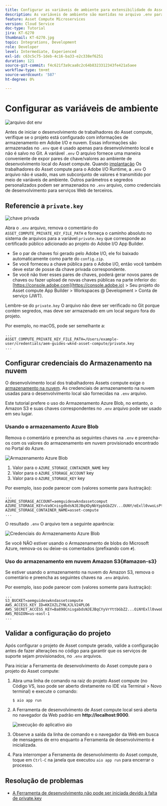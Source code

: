 ```yaml
---
title: Configurar as variáveis de ambiente para extensibilidade do Asset compute
description: As variáveis de ambiente são mantidas no arquivo .env para desenvolvimento local e são usadas para fornecer credenciais de Adobe I/O e credenciais de armazenamento de nuvem necessárias para o desenvolvimento local.
feature: Asset Compute Microservices
version: Cloud Service
doc-type: Tutorial
jira: KT-6270
thumbnail: KT-6270.jpg
topic: Integrations, Development
role: Developer
level: Intermediate, Experienced
exl-id: c63c5c75-1deb-4c16-ba33-e2c338ef6251
duration: 121
source-git-commit: f4c621f3a9caa8c2c64b8323312343fe421a5aee
workflow-type: tm+mt
source-wordcount: '587'
ht-degree: 0%

---
```


# Configurar as variáveis de ambiente

![arquivo dot env](assets/environment-variables/dot-env-file.png)

Antes de iniciar o desenvolvimento de trabalhadores do Asset compute, verifique se o projeto está configurado com informações de armazenamento em Adobe I/O e nuvem. Essas informações são armazenadas no `.env`  que é usado apenas para desenvolvimento local e não é salvo no Git. A variável `.env` O arquivo fornece uma maneira conveniente de expor pares de chave/valores ao ambiente de desenvolvimento local do Asset compute. Quando [implantação](../deploy/runtime.md) Os trabalhadores do Asset compute para o Adobe I/O Runtime, a `.env` O arquivo não é usado, mas um subconjunto de valores é transmitido por meio de variáveis de ambiente. Outros parâmetros e segredos personalizados podem ser armazenados no `.env` arquivo, como credenciais de desenvolvimento para serviços Web de terceiros.

## Referencie a `private.key`

![chave privada](assets/environment-variables/private-key.png)

Abra o `.env` arquivo, remova o comentário do `ASSET_COMPUTE_PRIVATE_KEY_FILE_PATH` e forneça o caminho absoluto no sistema de arquivos para a variável `private.key` que corresponde ao certificado público adicionado ao projeto do Adobe I/O App Builder.

+ Se o par de chaves foi gerado pelo Adobe I/O, ele foi baixado automaticamente como parte do  `config.zip`.
+ Se você forneceu a chave pública para o Adobe I/O, então você também deve estar de posse da chave privada correspondente.
+ Se você não tiver esses pares de chaves, poderá gerar novos pares de chaves ou fazer upload de novas chaves públicas na parte inferior do:
  [https://console.adobe.com](https://console.adobe.io) > Seu projeto do Asset compute App Builder > Workspaces @ Development > Conta de serviço (JWT).

Lembre-se do `private.key` O arquivo não deve ser verificado no Git porque contém segredos, mas deve ser armazenado em um local seguro fora do projeto.

Por exemplo, no macOS, pode ser semelhante a:

```
...
ASSET_COMPUTE_PRIVATE_KEY_FILE_PATH=/Users/example-user/credentials/aem-guides-wknd-asset-compute/private.key
...
```

## Configurar credenciais do Armazenamento na nuvem

O desenvolvimento local dos trabalhadores Assets compute exige o [armazenamento na nuvem](../set-up/accounts-and-services.md#cloud-storage). As credenciais de armazenamento na nuvem usadas para o desenvolvimento local são fornecidas na `.env` arquivo.

Este tutorial prefere o uso do Armazenamento Azure Blob, no entanto, o Amazon S3 e suas chaves correspondentes no `.env` arquivo pode ser usado em seu lugar.

### Usando o armazenamento Azure Blob

Remova o comentário e preencha as seguintes chaves na `.env` e preencha-os com os valores do armazenamento em nuvem provisionado encontrado no Portal do Azure.

![Armazenamento Azure Blob](./assets/environment-variables/azure-portal-credentials.png)

1. Valor para o `AZURE_STORAGE_CONTAINER_NAME` key
1. Valor para o `AZURE_STORAGE_ACCOUNT` key
1. Valor para o `AZURE_STORAGE_KEY` key

Por exemplo, isso pode parecer com (valores somente para ilustração):

```
...
AZURE_STORAGE_ACCOUNT=aemguideswkndassetcomput
AZURE_STORAGE_KEY=Va9CnisgdbdsNJEJBqXDyNbYppbGbZ2V...OUNY/eExll0vwoLsPt/OvbM+B7pkUdpEe7zJhg==
AZURE_STORAGE_CONTAINER_NAME=asset-compute
...
```

O resultado `.env` O arquivo tem a seguinte aparência:

![Credenciais do Armazenamento Azure Blob](assets/environment-variables/cloud-storage-credentials.png)

Se você NÃO estiver usando o Armazenamento de blobs do Microsoft Azure, remova-os ou deixe-os comentados (prefixando com `#`).

### Uso do armazenamento em nuvem Amazon S3{#amazon-s3}

Se estiver usando o armazenamento na nuvem do Amazon S3, remova o comentário e preencha as seguintes chaves na `.env` arquivo.

Por exemplo, isso pode parecer com (valores somente para ilustração):

```
...
S3_BUCKET=aemguideswkndassetcompute
AWS_ACCESS_KEY_ID=KKIXZLZYNLXJLV24PLO6
AWS_SECRET_ACCESS_KEY=Ba898CnisgabdsNJEJBqCYyVrYttbGbZ2...OiNYExll0vwoLsPtOv
AWS_REGION=us-east-1
...
```

## Validar a configuração do projeto

Após configurar o projeto de Asset compute gerado, valide a configuração antes de fazer alterações no código para garantir que os serviços de suporte sejam provisionados, no `.env` arquivos.

Para iniciar a Ferramenta de desenvolvimento do Asset compute para o projeto do Asset compute:

1. Abra uma linha de comando na raiz do projeto Asset compute (no Código VS, isso pode ser aberto diretamente no IDE via Terminal > Novo terminal) e execute o comando:

   ```
   $ aio app run
   ```

1. A Ferramenta de desenvolvimento de Asset compute local será aberta no navegador da Web padrão em __http://localhost:9000__.

   ![execução do aplicativo aio](assets/environment-variables/aio-app-run.png)

1. Observe a saída da linha de comando e o navegador da Web em busca de mensagens de erro enquanto a Ferramenta de desenvolvimento é inicializada.
1. Para interromper a Ferramenta de desenvolvimento do Asset compute, toque em `Ctrl-C` na janela que executou `aio app run` para encerrar o processo.

## Resolução de problemas

+ [A Ferramenta de desenvolvimento não pode ser iniciada devido à falta de private.key](../troubleshooting.md#missing-private-key)
